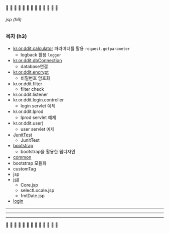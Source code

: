 
 
 :tomato:  :tomato:  :tomato:  :tomato:  :tomato:  :tomato:  :tomato:  :tomato:  :tomato:  :tomato:  :tomato:  :tomato:  :tomato:



###### jsp (h6)

### 목차 (h3)
* [kr.or.ddit.calculator](https://github.com/DoaOh/jsp/commit/fb4722e664af065d2648a8893d77aee8b0773ad6)
   파라미터를 활용 `request.getparameter` 
  * logback 활용 `logger` 
* [kr.or.ddit.dbConnection ](https://github.com/DoaOh/jsp/commit/dc4c10fbe5d2f921b91454742db865ca33685c25)
  *  database연결
* [kr.or.ddit.encrypt](https://github.com/DoaOh/jsp/commit/8a70f9fd63493c5d2705586a531975def61f1b47)
  *  비밀번호 암호화
* kr.or.ddit.filter
  *  filter check
* kr.or.ddit.listener
* kr.or.ddit.login.controller
  * login servlet 예제
* kr.or.ddit.lprod
  * lprod servlet 예제
* kr.or.ddit.user)
    * user servlet 예제
* [ JunitTest](https://github.com/DoaOh/jsp/commit/336c2a141b597b73910b92047a4e0e51844a1e40)
     * JunitTest
* [bootstrap ](https://github.com/DoaOh/jsp/commit/94364d94f59c1449fc35768262d9d5e76eadadca)
   *  bootstrap을 활용한 웹디자인
* [common](https://github.com/DoaOh/jsp/commit/94364d94f59c1449fc35768262d9d5e76eadadca)
 * bootstrap 모듈화
* customTag
* jsp
* [jstl](https://github.com/DoaOh/jsp/commit/2030f54458922441f38843ab38eb68bdf2650732)
   * Core.jsp
   * selectLocale.jsp
   * fmtDate.jsp
* [login ](https://github.com/DoaOh/jsp/commit/4051a9c7cf19e8b081e1e9a8645317dfcd94c071)


------------------------------------------------
*********************************
__________________________________________

 
 :tomato:  :tomato:  :tomato:  :tomato:  :tomato:  :tomato:  :tomato:  :tomato:  :tomato:  :tomato:  :tomato:  :tomato:  :tomato:




